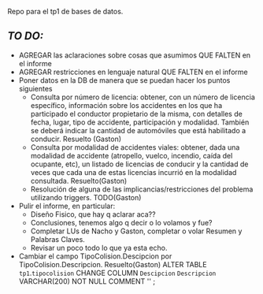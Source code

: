 Repo para el tp1 de bases de datos.

## *TO DO:*

* AGREGAR las aclaraciones sobre cosas que asumimos QUE FALTEN en el informe
* AGREGAR restricciones en lenguaje natural QUE FALTEN en el informe
* Poner datos en la DB de manera que se puedan hacer los puntos siguientes
  * Consulta por número de licencia: obtener, con un número de licencia específico,
    información sobre los accidentes en los que ha participado el conductor propietario de
    la misma, con detalles de fecha, lugar, tipo de accidente, participación y modalidad.
    También se deberá indicar la cantidad de automóviles que está habilitado a conducir. Resuelto (Gaston)
  * Consulta por modalidad de accidentes viales: obtener, dada una modalidad de
    accidente (atropello, vuelco, incendio, caída del ocupante, etc), un listado de licencias
    de conducir y la cantidad de veces que cada una de estas licencias incurrió en la
    modalidad consultada.  Resuelto(Gaston)
  * Resolución de alguna de las implicancias/restricciones del problema utilizando triggers. TODO(Gaston)
* Pulir el informe, en particular:
  * Diseño Fisico, que hay q aclarar aca??
  * Conclusiones, tenemos algo q decir o lo volamos y fue?
  * Completar LUs de Nacho y Gaston, completar o volar Resumen y Palabras Claves.
  * Revisar un poco todo lo que ya esta echo.
* Cambiar el campo TipoColision.Descipcion por TipoColision.Descripcion. Resuelto(Gaston) ALTER TABLE `tp1`.`tipocolision` 
                                  CHANGE COLUMN `Descipcion` `Descripcion` VARCHAR(200) NOT NULL COMMENT '' ;

